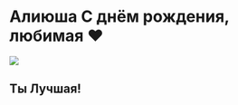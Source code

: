 <!DOCTYPE html>
<html lang="ru">
<head>
  <meta charset="UTF-8">
  <title>С днём рождения!</title>
</head>
<body>
  <h1>Алиюша С днём рождения, любимая ❤️</h1>
</body>
</html>
<img src="https://sun9-79.userapi.com/s/v1/if2/WvTuf9_9xjXpfK9mglCm_Oroxr3IUS33U7JUXvy-vngzskfuX6wfffCruTZpWNnhBhmg35_zBBz47Yi-VdlD8jAe.jpg?quality=95&as=32x24,48x36,72x54,108x81,160x120,240x180,360x270,480x360,540x405,640x480,720x540,1080x810,1280x960,1440x1080,2560x1920&from=bu&cs=2560x0"
</body>
<h2>Ты Лучшая! </h2>
</html>

